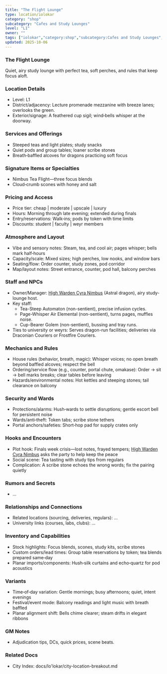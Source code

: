 ```yaml
---
title: "The Flight Lounge"
type: location/iolokar
category: "shop"
subcategory: "Cafes and Study Lounges"
level: "L1"
owner: ""
tags: ["iolokar","category:shop","subcategory:Cafes and Study Lounges","level:L1"]
updated: 2025-10-06
---
```

### The Flight Lounge

Quiet, airy study lounge with perfect tea, soft perches, and rules that keep focus aloft.

### Location Details

- Level: L1
- District/adjacency: Lecture promenade mezzanine with breeze lanes; overlooks the green.
- Exterior/signage: A feathered cup sigil; wind‑bells whisper at the doorway.

### Services and Offerings

- Steeped teas and light plates; study snacks
- Quiet pods and group tables; loaner scribe stones
- Breath‑baffled alcoves for dragons practicing soft focus

### Signature Items or Specialties

- Nimbus Tea Flight—three focus blends
- Cloud‑crumb scones with honey and salt

### Pricing and Access

- Price tier: cheap | moderate | upscale | luxury
- Hours: Morning through late evening; extended during finals
- Entry/reservations: Walk‑ins; pods by token with time limits
- Discounts: student | faculty | weyr members

### Atmosphere and Layout

- Vibe and sensory notes: Steam, tea, and cool air; pages whisper; bells mark half‑hours
- Capacity/scale: Mixed sizes; high perches, low nooks, and window bars
- Seating/flow: Order counter, study zones, pod corridor
- Map/layout notes: Street entrance, counter, pod hall, balcony perches

### Staff and NPCs

- Owner/Manager: [High Warden Cyra Nimbus](../People/high-warden-cyra-nimbus.md) (Astral dragon), airy study-lounge host.
- Key staff:
  - Tea-Steep Automaton (non-sentient), precise infusion cycles.
  - Page-Whisper Air Elemental (non-sentient), turns pages, muffles noise.
  - Cup-Bearer Golem (non-sentient), bussing and tray runs.
- Ties to university or weyrs: Serves dragon-run facilities; deliveries via Draconian Couriers or Frostfire Couriers.

### Mechanics and Rules

- House rules (behavior, breath, magic): Whisper voices; no open breath beyond baffled alcoves; respect the bell
- Ordering/service flow (e.g., counter, portal chute, omakase): Order → sit → bell marks breaks; clear tables before leaving
- Hazards/environmental notes: Hot kettles and steeping stones; tail clearance on balcony

### Security and Wards

- Protections/alarms: Hush‑wards to settle disruptions; gentle escort bell for persistent noise
- Wards/anti‑theft: Token tabs; scribe stone tethers
- Portal anchors/safeties: Short‑hop pad for supply crates only

### Hooks and Encounters

- Plot hook: Finals week crisis—lost notes, frayed tempers; [High Warden Cyra Nimbus](../People/high-warden-cyra-nimbus.md) asks the party to help keep the peace
- Social scene: Tea tasting with study tips from regulars
- Complication: A scribe stone echoes the wrong words; fix the pairing quietly

### Rumors and Secrets

- ...

### Relationships and Connections

- Related locations (sourcing, deliveries, regulars): ...
- University links (courses, labs, clubs): ...

### Inventory and Capabilities

- Stock highlights: Focus blends, scones, study kits, scribe stones
- Custom orders/lead times: Group table reservations by token; tea blends prepared same‑day
- Planar imports/components: Hush‑silk curtains and echo‑quartz for pod acoustics

### Variants

- Time‑of‑day variation: Gentle mornings; busy afternoons; quiet, intent evenings
- Festival/event mode: Balcony readings and light music with breath baffled
- Planar alignment shift: Bells chime clearer; steam drifts in elegant ribbons

### GM Notes

- Adjudication tips, DCs, quick prices, scene beats.

### Related Docs

- City Index: docs/Io'lokar/city-location-breakout.md
